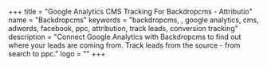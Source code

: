 +++
title = "Google Analytics CMS Tracking For Backdropcms - Attributio"
name = "Backdropcms"
keywords = "backdropcms, , google analytics, cms, adwords, facebook, ppc, attribution, track leads, conversion tracking"
description = "Connect Google Analytics with Backdropcms to find out where your leads are coming from. Track leads from the source - from search to ppc."
logo = ""
+++
